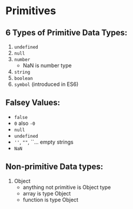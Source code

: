 # Primitives

## **6 Types of Primitive Data Types:**

1. `undefined`
2. `null`
3. `number`
      - NaN is number type
4. `string`
5. `boolean`
6. `symbol` (introduced in ES6)

## **Falsey Values:** 

- `false`
- `0` also `-0`
- `null`
- `undefined`
- `''`, `""`, ``... empty strings
- `NaN` 


## **Non-primitive Data types:**

1. Object
    - anything not primitive is Object type
    - array is type Object
    - function is type Object